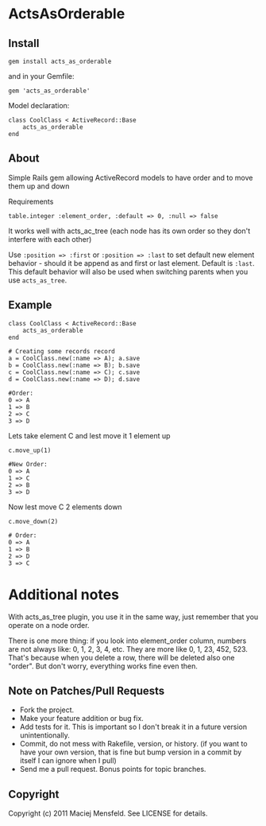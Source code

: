 # ActsAsOrderable
## Install

    gem install acts_as_orderable

and in your Gemfile:
    
    gem 'acts_as_orderable'

Model declaration:

    class CoolClass < ActiveRecord::Base
        acts_as_orderable
    end    

## About

Simple Rails gem allowing ActiveRecord models to have order and to move them up and down

Requirements

    table.integer :element_order, :default => 0, :null => false

It works well with acts_ac_tree (each node has its own order so they don't interfere with each other)

Use `:position => :first` or `:position => :last` to set default new element behavior - should it be append as and first or last element. Default is `:last`. This default behavior will also be used when switching parents when you use `acts_as_tree`.

## Example

    class CoolClass < ActiveRecord::Base
        acts_as_orderable
    end

    # Creating some records record
    a = CoolClass.new(:name => A); a.save
    b = CoolClass.new(:name => B); b.save
    c = CoolClass.new(:name => C); c.save
    d = CoolClass.new(:name => D); d.save

    #Order:
    0 => A
    1 => B
    2 => C
    3 => D

Lets take element C and lest move it 1 element up

    c.move_up(1)

    #New Order:
    0 => A
    1 => C
    2 => B
    3 => D

Now lest move C 2 elements down
    
    c.move_down(2)

    # Order:
    0 => A
    1 => B
    2 => D
    3 => C

# Additional notes

With acts_as_tree plugin, you use it in the same way, just remember that you operate on a node order.

There is one more thing: if you look into element_order column, numbers are not always like: 0, 1, 2, 3, 4, etc. They are more like 0, 1, 23, 452, 523.
That's because when you delete a row, there will be deleted also one "order". But don't worry, everything works fine even then.

## Note on Patches/Pull Requests
 
* Fork the project.
* Make your feature addition or bug fix.
* Add tests for it. This is important so I don't break it in a future version unintentionally.
* Commit, do not mess with Rakefile, version, or history.
  (if you want to have your own version, that is fine but bump version in a commit by itself I can ignore when I pull)
* Send me a pull request. Bonus points for topic branches.

## Copyright

Copyright (c) 2011 Maciej Mensfeld. See LICENSE for details.
